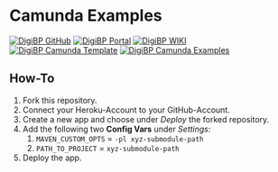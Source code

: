 # Camunda Examples

[![DigiBP GitHub](https://img.shields.io/badge/DigiBP-GitHub-lightgrey.svg)](https://github.com/DigiBP)
[![DigiBP Portal](https://img.shields.io/badge/DigiBP-Portal-brightgreen.svg)](https://digibp.github.io)
[![DigiBP WIKI](https://img.shields.io/badge/DigiBP-WIKI-yellow.svg)](https://github.com/DigiBP/digibp.github.io/wiki)
[![DigiBP Camunda Template](https://img.shields.io/badge/DigiBP-Camunda%20Template-red.svg)](https://github.com/DigiBP/digibp-camunda-template)
[![DigiBP Camunda Examples](https://img.shields.io/badge/DigiBP-Camunda%20Examples-blue.svg)](https://github.com/DigiBP/digibp-camunda-examples)

## How-To
1. Fork this repository.
2. Connect your Heroku-Account to your GitHub-Account.
3. Create a new app and choose under *Deploy* the forked repository.
4. Add the following two **Config Vars** under *Settings*:
   1. `MAVEN_CUSTOM_OPTS` = `-pl xyz-submodule-path`
   2. `PATH_TO_PROJECT` = `xyz-submodule-path`
5. Deploy the app.
